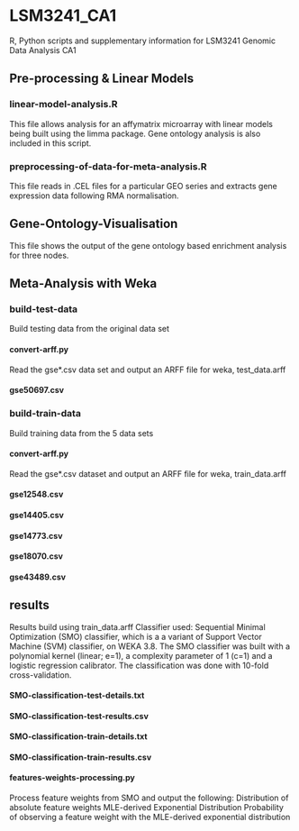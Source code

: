 # LSM3241_CA1
R, Python scripts and supplementary information for LSM3241 Genomic Data Analysis CA1

## Pre-processing & Linear Models 
### linear-model-analysis.R 
This file allows analysis for an affymatrix microarray with linear models being built using the limma package. Gene ontology analysis is also included in this script. 

### preprocessing-of-data-for-meta-analysis.R 
This file reads in .CEL files for a particular GEO series and extracts gene expression data following RMA normalisation. 

## Gene-Ontology-Visualisation 
This file shows the output of the gene ontology based enrichment analysis for three nodes. 

## Meta-Analysis with Weka
### build-test-data
Build testing data from the original data set
#### convert-arff.py
Read the gse*.csv data set and output an ARFF file for weka, test_data.arff
#### gse50697.csv

### build-train-data
Build training data from the 5 data sets 
#### convert-arff.py
Read the gse*.csv dataset and output an ARFF file for weka, train_data.arff
#### gse12548.csv
#### gse14405.csv
#### gse14773.csv
#### gse18070.csv
#### gse43489.csv

## results
Results build using train_data.arff
Classifier used: Sequential Minimal Optimization (SMO) classifier, which is a a variant of Support Vector Machine (SVM) classifier, on WEKA 3.8.
The SMO classifier was built with a polynomial kernel (linear; e=1), a complexity parameter of 1 (c=1) and a logistic regression calibrator. The classification was done with 10-fold cross-validation.
#### SMO-classification-test-details.txt
#### SMO-classification-test-results.csv
#### SMO-classification-train-details.txt
#### SMO-classification-train-results.csv
#### features-weights-processing.py
Process feature weights from SMO and output the following:
Distribution of absolute feature weights
MLE-derived Exponential Distribution
Probability of observing a feature weight with the MLE-derived exponential distribution
